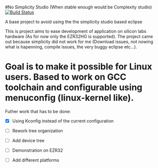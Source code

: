 #No Simplicity Studio (When stable enough would be Complexity studio)
[![Build Status](https://travis-ci.org/Walkiry/ezr32_nosimplicity.svg?branch=master)](https://travis-ci.org/Walkiry/ezr32_nosimplicity)

A base project to avoid using the the simplicity studio based eclipse

This is project aims to ease development of application on silicon labs hardware (As for now only the EZR32HG is supported).
The project came out because simplicity did not work for me (Download issues, not nowing what is hapenning, compile issues,
the very buggy eclipse etc...).

**Goal is to make it possible for Linux users**. Based to work on GCC toolchain and configurable using menuconfig (linux-kernel like).
===============================================

Futher work that has to be done:

* [x] Using Kconfig instead of the current configuration
* [ ] Rework tree organization
* [ ] Add device tree
* [ ] Demonstration on EZR32
* [ ] Add different platforms


